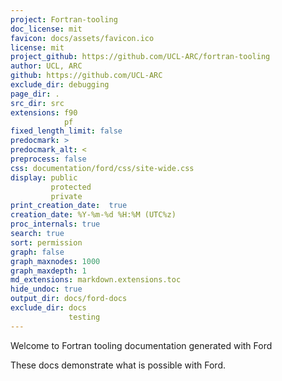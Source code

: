 ```yaml
---
project: Fortran-tooling
doc_license: mit
favicon: docs/assets/favicon.ico
license: mit
project_github: https://github.com/UCL-ARC/fortran-tooling
author: UCL, ARC
github: https://github.com/UCL-ARC
exclude_dir: debugging
page_dir: .
src_dir: src
extensions: f90
            pf
fixed_length_limit: false
predocmark: >
predocmark_alt: <
preprocess: false
css: documentation/ford/css/site-wide.css
display: public
         protected
         private
print_creation_date:  true
creation_date: %Y-%m-%d %H:%M (UTC%z)
proc_internals: true
search: true
sort: permission
graph: false
graph_maxnodes: 1000
graph_maxdepth: 1
md_extensions: markdown.extensions.toc
hide_undoc: true
output_dir: docs/ford-docs
exclude_dir: docs
             testing
---
```


Welcome to Fortran tooling documentation generated with Ford

These docs demonstrate what is possible with Ford.
